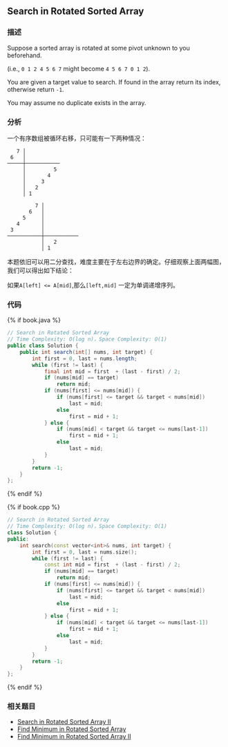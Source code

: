 ## Search in Rotated Sorted Array


### 描述

Suppose a sorted array is rotated at some pivot unknown to you beforehand.

(i.e., `0 1 2 4 5 6 7` might become `4 5 6 7 0 1 2`).

You are given a target value to search. If found in the array return its index, otherwise return `-1`.

You may assume no duplicate exists in the array.


### 分析

一个有序数组被循环右移，只可能有一下两种情况：

```
   7 │
 6   │
─────┼───────────
     │         5
     │       4
     │     3
     │   2
     │ 1
```

```
         7 │
       6   │
     5     │
   4       │
 3         │
───────────┼───────────      
           │   2
           │ 1
```

本题依旧可以用二分查找，难度主要在于左右边界的确定。仔细观察上面两幅图，我们可以得出如下结论：

如果`A[left] <= A[mid]`,那么`[left,mid]` 一定为单调递增序列。


### 代码

{% if book.java %}
```java
// Search in Rotated Sorted Array
// Time Complexity: O(log n)，Space Complexity: O(1)
public class Solution {
    public int search(int[] nums, int target) {
        int first = 0, last = nums.length;
        while (first != last) {
            final int mid = first  + (last - first) / 2;
            if (nums[mid] == target)
                return mid;
            if (nums[first] <= nums[mid]) {
                if (nums[first] <= target && target < nums[mid])
                    last = mid;
                else
                    first = mid + 1;
            } else {
                if (nums[mid] < target && target <= nums[last-1])
                    first = mid + 1;
                else
                    last = mid;
            }
        }
        return -1;
    }
};
```
{% endif %}


{% if book.cpp %}
```cpp
// Search in Rotated Sorted Array
// Time Complexity: O(log n)，Space Complexity: O(1)
class Solution {
public:
    int search(const vector<int>& nums, int target) {
        int first = 0, last = nums.size();
        while (first != last) {
            const int mid = first  + (last - first) / 2;
            if (nums[mid] == target)
                return mid;
            if (nums[first] <= nums[mid]) {
                if (nums[first] <= target && target < nums[mid])
                    last = mid;
                else
                    first = mid + 1;
            } else {
                if (nums[mid] < target && target <= nums[last-1])
                    first = mid + 1;
                else
                    last = mid;
            }
        }
        return -1;
    }
};
```
{% endif %}


### 相关题目

* [Search in Rotated Sorted Array II](search-in-rotated-sorted-array-ii.md)
* [Find Minimum in Rotated Sorted Array](find-minimum-in-rotated-sorted-array.md)
* [Find Minimum in Rotated Sorted Array II](find-minimum-in-rotated-sorted-array-ii.md)
